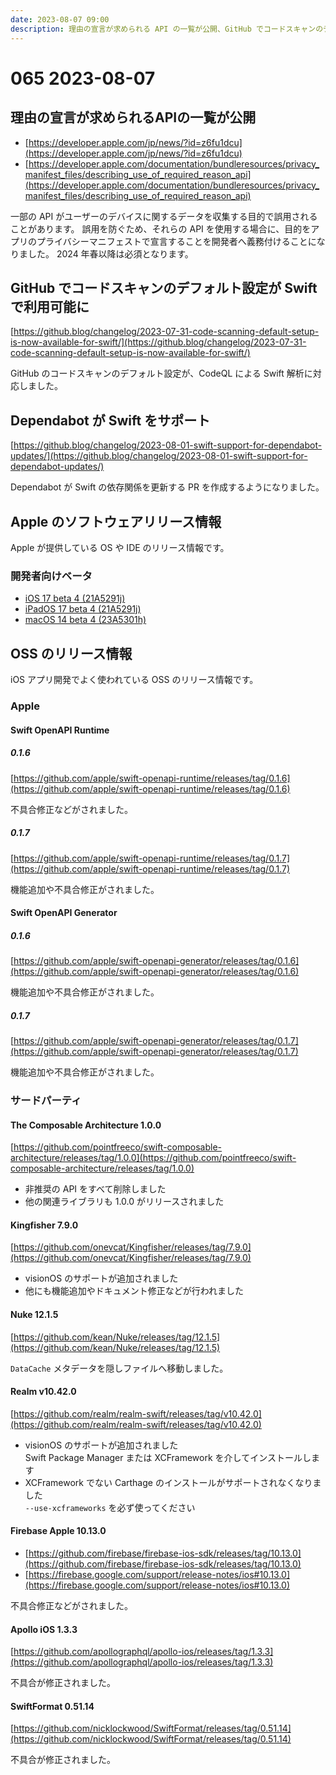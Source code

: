 ```yaml
---
date: 2023-08-07 09:00
description: 理由の宣言が求められる API の一覧が公開、GitHub でコードスキャンのデフォルト設定が Swift で利用可能に、Dependabot が Swift をサポート、The Composable Architecture 1.0.0 リリース、ほか
---
```

# 065 2023-08-07

## 理由の宣言が求められるAPIの一覧が公開

- [https://developer.apple.com/jp/news/?id=z6fu1dcu](https://developer.apple.com/jp/news/?id=z6fu1dcu)
- [https://developer.apple.com/documentation/bundleresources/privacy_manifest_files/describing_use_of_required_reason_api](https://developer.apple.com/documentation/bundleresources/privacy_manifest_files/describing_use_of_required_reason_api)

一部の API がユーザーのデバイスに関するデータを収集する目的で誤用されることがあります。
誤用を防ぐため、それらの API を使用する場合に、目的をアプリのプライバシーマニフェストで宣言することを開発者へ義務付けることになりました。
2024 年春以降は必須となります。

## GitHub でコードスキャンのデフォルト設定が Swift で利用可能に

[https://github.blog/changelog/2023-07-31-code-scanning-default-setup-is-now-available-for-swift/](https://github.blog/changelog/2023-07-31-code-scanning-default-setup-is-now-available-for-swift/)

GitHub のコードスキャンのデフォルト設定が、CodeQL による Swift 解析に対応しました。

## Dependabot が Swift をサポート

[https://github.blog/changelog/2023-08-01-swift-support-for-dependabot-updates/](https://github.blog/changelog/2023-08-01-swift-support-for-dependabot-updates/)

Dependabot が Swift の依存関係を更新する PR を作成するようになりました。

## Apple のソフトウェアリリース情報

Apple が提供している OS や IDE のリリース情報です。

### 開発者向けベータ

- [iOS 17 beta 4 (21A5291j)](https://developer.apple.com/news/releases/?id=07312023c)
- [iPadOS 17 beta 4 (21A5291j)](https://developer.apple.com/news/releases/?id=07312023b)
- [macOS 14 beta 4 (23A5301h)](https://developer.apple.com/news/releases/?id=07312023a)

## OSS のリリース情報

iOS アプリ開発でよく使われている OSS のリリース情報です。

### Apple

#### Swift OpenAPI Runtime

##### 0.1.6

[https://github.com/apple/swift-openapi-runtime/releases/tag/0.1.6](https://github.com/apple/swift-openapi-runtime/releases/tag/0.1.6)

不具合修正などがされました。

##### 0.1.7

[https://github.com/apple/swift-openapi-runtime/releases/tag/0.1.7](https://github.com/apple/swift-openapi-runtime/releases/tag/0.1.7)

機能追加や不具合修正がされました。

#### Swift OpenAPI Generator

##### 0.1.6

[https://github.com/apple/swift-openapi-generator/releases/tag/0.1.6](https://github.com/apple/swift-openapi-generator/releases/tag/0.1.6)

機能追加や不具合修正がされました。

##### 0.1.7

[https://github.com/apple/swift-openapi-generator/releases/tag/0.1.7](https://github.com/apple/swift-openapi-generator/releases/tag/0.1.7)

機能追加や不具合修正がされました。

### サードパーティ

#### The Composable Architecture 1.0.0

[https://github.com/pointfreeco/swift-composable-architecture/releases/tag/1.0.0](https://github.com/pointfreeco/swift-composable-architecture/releases/tag/1.0.0)

- 非推奨の API をすべて削除しました
- 他の関連ライブラリも 1.0.0 がリリースされました

#### Kingfisher 7.9.0

[https://github.com/onevcat/Kingfisher/releases/tag/7.9.0](https://github.com/onevcat/Kingfisher/releases/tag/7.9.0)

- visionOS のサポートが追加されました
- 他にも機能追加やドキュメント修正などが行われました

#### Nuke 12.1.5

[https://github.com/kean/Nuke/releases/tag/12.1.5](https://github.com/kean/Nuke/releases/tag/12.1.5)

`DataCache` メタデータを隠しファイルへ移動しました。

#### Realm v10.42.0

[https://github.com/realm/realm-swift/releases/tag/v10.42.0](https://github.com/realm/realm-swift/releases/tag/v10.42.0)

- visionOS のサポートが追加されました  
  Swift Package Manager または XCFramework を介してインストールします
- XCFramework でない Carthage のインストールがサポートされなくなりました  
  `--use-xcframeworks` を必ず使ってください

#### Firebase Apple 10.13.0

- [https://github.com/firebase/firebase-ios-sdk/releases/tag/10.13.0](https://github.com/firebase/firebase-ios-sdk/releases/tag/10.13.0)
- [https://firebase.google.com/support/release-notes/ios#10.13.0](https://firebase.google.com/support/release-notes/ios#10.13.0)

不具合修正などがされました。

#### Apollo iOS 1.3.3

[https://github.com/apollographql/apollo-ios/releases/tag/1.3.3](https://github.com/apollographql/apollo-ios/releases/tag/1.3.3)

不具合が修正されました。

#### SwiftFormat 0.51.14

[https://github.com/nicklockwood/SwiftFormat/releases/tag/0.51.14](https://github.com/nicklockwood/SwiftFormat/releases/tag/0.51.14)

不具合が修正されました。
